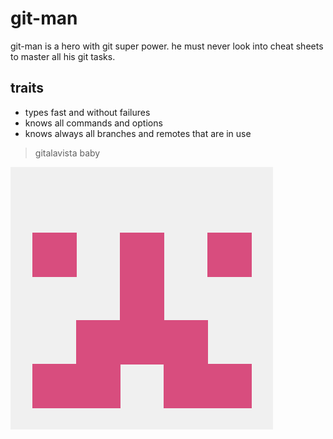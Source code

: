 # git-man
git-man is a hero with git super power. 
he must never look into cheat sheets to master all his git tasks.

## traits
* types fast and without failures
* knows all commands and options
* knows always all branches and remotes that are in use

> gitalavista baby


<img src="4203366.png"/>

